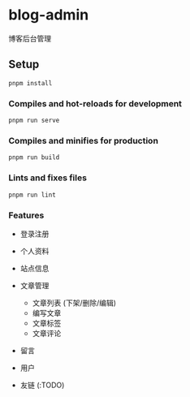# blog-admin

博客后台管理

## Setup

```
pnpm install
```

### Compiles and hot-reloads for development

```
pnpm run serve
```

### Compiles and minifies for production

```
pnpm run build
```

### Lints and fixes files

```
pnpm run lint
```

### Features

-   登录注册
-   个人资料
-   站点信息

-   文章管理
    -   文章列表 (下架/删除/编辑)
    -   编写文章
    -   文章标签
    -   文章评论
-   留言
-   用户
-   友链 (:TODO)
